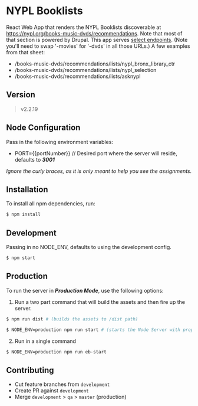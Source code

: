 # NYPL Booklists

React Web App that renders the NYPL Booklists discoverable at https://nypl.org/books-music-dvds/recommendations. Note that most of that section is powered by Drupal. This app serves [select endpoints](https://docs.google.com/spreadsheets/d/18wBJD7clMATm7tQYZrCGKlMjPYfHXonTDbuJ9gFevbk/edit#gid=0). (Note you'll need to swap '-movies' for '-dvds' in all those URLs.) A few examples from that sheet:

* /books-music-dvds/recommendations/lists/nypl_bronx_library_ctr
* /books-music-dvds/recommendations/lists/nypl_selection
* /books-music-dvds/recommendations/lists/asknypl

## Version
> v2.2.19

## Node Configuration
Pass in the following environment variables:

* PORT={{portNumber}} // Desired port where the server will reside, defaults to ***3001***

*Ignore the curly braces, as it is only meant to help you see the assignments.*

## Installation
To install all npm dependencies, run:
```sh
$ npm install
```

## Development
Passing in no NODE_ENV, defaults to using the development config.
```sh
$ npm start
```

## Production
To run the server in ***Production Mode***, use the following options:

1) Run a two part command that will build the assets and then fire up the server.

```sh
$ npm run dist # (builds the assets to /dist path)
```

```sh
$ NODE_ENV=production npm run start # (starts the Node Server with proper environment)
```

2) Run in a single command
```sh
$ NODE_ENV=production npm run eb-start
```

## Contributing

 * Cut feature branches from `development`
 * Create PR against `development`
 * Merge `development` > `qa` > `master` (production)
